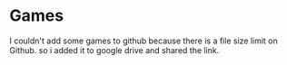 # Games
I couldn't add some games to github because there is a file size limit on Github. so i added it to google drive and shared the link.
